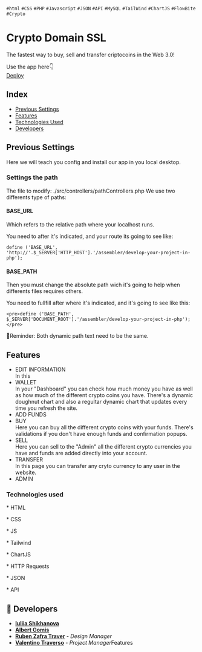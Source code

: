 `#html` `#CSS` `#PHP` `#Javascript` `#JSON` `#API` `#MySQL` `#TailWind` `#ChartJS` `#FlowBite` `#Crypto`
# Crypto Domain SSL

The fastest way to buy, sell and transfer criptocoins in the Web 3.0!

Use the app here👇<br>
[Deploy]()

## Index

- [Previous Settings](#previous-settings)
- [Features](#features)
- [Technologies Used](#technologies-used)
- [Developers](#developers)

## Previous Settings

Here we will teach you config and install our app in you local desktop.

### Settings the path

The file to modify: ./src/controllers/pathControllers.php
We use two differents type of paths:

#### BASE_URL

Which refers to the relative path where your localhost runs.

You need to after it's indicated, and your route its going to see like:

    define ('BASE_URL', 'http://'.$_SERVER['HTTP_HOST'].'/assembler/develop-your-project-in-php');

#### BASE_PATH

Then you must change the absolute path wich it's going to help when differents files requires others.

You need to fullfill after where it's indicated, and it's going to see like this:

    <pre>define ('BASE_PATH', $_SERVER['DOCUMENT_ROOT'].'/assembler/develop-your-project-in-php');</pre>

🤔Reminder: Both dynamic path text need to be the same.

## Features

- EDIT INFORMATION <br>
In this 
- WALLET <br>
In your "Dashboard" you can check how much money you have as well as how much of the different crypto coins you have. There's a dynamic doughnut chart and also a regultar dynamic chart that updates every time you refresh the site. 
- ADD FUNDS <br>
- BUY <br>
Here you can buy all the different crypto coins with your funds. There's validations if you don't have enough funds and confirmation popups. 
- SELL <br>
Here you can sell to the "Admin" all the different crypto currencies you have and funds are added directly into your account.
- TRANSFER <br>
In this page you can transfer any cryto currency to any user in the website. 
- ADMIN <br>

### Technologies used

\* HTML

\* CSS

\* JS

\* Tailwind

\* ChartJS

\* HTTP Requests

\* JSON

\* API

## 📝 Developers

- [**Iuliia Shikhanova**](https://github.com/IuliiaNova)
- [**Albert Gomis**](https://github.com/AlbertGomisM)
- [**Ruben Zafra Traver**](https://github.com/RubenZafra) - *Design Manager*
- [**Valentino Traverso**](https://github.com/valentraverso) - *Project Manager*Features
